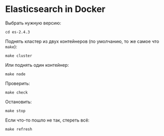 # Elasticsearch in Docker

Выбрать нужную версию:

```
cd es-2.4.3
```

Поднять кластер из двух контейнеров (по умолчанию, то же самое что `make`):

```
make cluster
```

Или поднять один контейнер:

```
make node
```

Проверить:

```
make check
```

Остановить:

```
make stop
```

Если что-то пошло не так, стереть всё:

```
make refresh
```